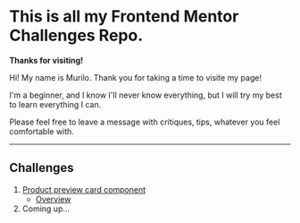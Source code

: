 # This is all my Frontend Mentor Challenges Repo.

**Thanks for visiting!**

<p>Hi! My name is Murilo. Thank you for taking a time to visite my page!</p>

<p>I'm a beginner, and I know I'll never know everything, but I will try my best to learn everything I can.</p>

<p>Please feel free to leave a message with critiques, tips, whatever you feel comfortable with.</p>

---
## Challenges

1. [Product preview card component](https://murilomcabral.github.io/frontendmentor/product-preview-card-component-main/)
   - [Overview](https://github.com/murilomcabral/frontendmentor/tree/main/product-preview-card-component-main)
2. Coming up...